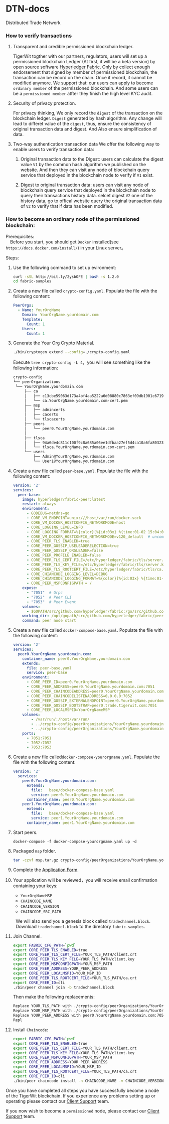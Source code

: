 # DTN-docs
Distributed Trade Network

### How to verify transactions

1. Transparent and credible permissioned blockchain ledger.

    TigerWit togther with our partners, regulators, users will set up a permissioned blockchain Ledger (At first, it will be a beta version) by open source software [Hyperledger Fabric](https://github.com/hyperledger/fabric). Only by collect  enough endorsement that signed by member of  permissioned blockchain, the transaction can be record on the chain. Once it record, it cannot be modified anymore. We support that: our users can apply to become `ordinary member` of the  permissioned blockchain. And some users can be a `permissioned member` atfter they finish the high level KYC audit.


2. Security of privacy protection.

    For privacy thinking, We only record the `digest` of the transaction on the blockchain ledger.  `Digest` generated by hash algorithm. Any change will lead to differet value of the `digest`, thus,  ensure the consistency of original transaction data and digest. And Also ensure simplification of data.

3. Two-way authentication transaction data
  We offer the following way to enable users to verify transaction data:

    1. Original transaction data to the Digest: users can calculate the digest value `V1` by the common hash algorithm we published on the website.  And then they can visit any node of blockchain query service that deployed in the blockchain node to verify if `V1` exist. 


      2. Digest to original transaction data: users can visit any node of blockchain query service that deployed in the blockchain node to query their transactions history data. selcet digest `V2` one of the history data, go to offical website query  the  original transaction data of `V2` to verify that if data has been modified.



### How to become an ordinary node of the permissioned blockchain:

Prerequisites:   
  &emsp;Before you start, you should get `Docker` installed(see `https://docs.docker.com/install/`) in your Linux server。

Steps: 

1. Use the following command to set up evironment:

      ```bash
      curl -sSL http://bit.ly/2ysbOFE | bash -s 1.2.0
      cd fabric-samples
      ```

2. Create a new file called `crypto-config.yaml`. Populate the file with the following content:

      ```yaml
      PeerOrgs:
        - Name: YourOrgName
          Domain: YourOrgName.yourdomain.com
          Template:
            Count: 1  
          Users:
            Count: 1
      ```

3. Generate the Your Org Crypto Material.

      ```bash
      ./bin/cryptogen extend --config=./crypto-config.yaml 
      ```

      Execute `tree crypto-config -L 4`，you will see something like the following information: 

      ```bash
      crypto-config
      └── peerOrganizations
       └── YourOrgName.yourdomain.com
           ├── ca
           │   ├── c13cbe59063d173a4bf4aa5222a6d08880c7863ef09db1901c671936481dd1be_sk
           │   └── ca.YourOrgName.yourdomain.com-cert.pem
           ├── msp
           │   ├── admincerts
           │   ├── cacerts
           │   └── tlscacerts
           ├── peers
           │   └── peer0.YourOrgName.yourdomain.com
           │   
           ├── tlsca
           │   ├── 94a6de4c811c100f9c8a685a06ee1dfbaa27ef5d4ca10a6fa8032342b0155426_sk
           │   └── tlsca.YourOrgName.yourdomain.com-cert.pem
           └── users
               ├── Admin@YourOrgName.yourdomain.com
               └── User1@YourOrgName.yourdomain.com
      ```

4. Create a new file called `peer-base.yaml`. Populate the file with the following content:

      ```yaml
      version: '2'
      services:
        peer-base:
          image: hyperledger/fabric-peer:latest
          restart: always
          environment:
            - GODEBUG=netdns=go
            - CORE_VM_ENDPOINT=unix:///host/var/run/docker.sock
            - CORE_VM_DOCKER_HOSTCONFIG_NETWORKMODE=host
            - CORE_LOGGING_LEVEL=INFO
            - CORE_LOGGING_FORMAT=%{color}[%{id:03x} %{time:01-02 15:04:05.00 MST}] [%{longpkg}] %{callpath} -> %{level:.4s}%{color:reset} %{message}
            - CORE_VM_DOCKER_HOSTCONFIG_NETWORKMODE=v120_default  # uncomment this to use specific network
            - CORE_PEER_TLS_ENABLED=true
            - CORE_PEER_GOSSIP_USELEADERELECTION=true
            - CORE_PEER_GOSSIP_ORGLEADER=false
            - CORE_PEER_PROFILE_ENABLED=false
            - CORE_PEER_TLS_CERT_FILE=/etc/hyperledger/fabric/tls/server.crt
            - CORE_PEER_TLS_KEY_FILE=/etc/hyperledger/fabric/tls/server.key
            - CORE_PEER_TLS_ROOTCERT_FILE=/etc/hyperledger/fabric/tls/ca.crt
            - CORE_CHIANCODE_LOGGING_LEVEL=DEBUG
            - CORE_CHIANCODE_LOGGING_FORMAT=%{color}[%{id:03x} %{time:01-02 15:04:05.00 MST}] [%{longpkg}] %{callpath} -> %{level:.4s}%{color:reset} %{message}
            - CORE_PEER_MSPCONFIGPATH = /
          expose:
            - "7051"  # Grpc
            - "7052"  # Peer CLI
            - "7053"  # Peer Event
          volumes:
            - $GOPATH/src/github.com/hyperledger/fabric:/go/src/github.com/hyperledger/fabric
          working_dir: /opt/gopath/src/github.com/hyperledger/fabric/peer
          command: peer node start     
      ```

5. Create a new file called `docker-compose-base.yaml`. Populate the file with the following content:

      ```yaml
      version: '2'
      services:
        peer0.YourOrgName.yourdomain.com:
          container_name: peer0.YourOrgName.yourdomain.com
          extends:
            file: peer-base.yaml
            service: peer-base
          environment:
            - CORE_PEER_ID=peer0.YourOrgName.yourdomain.com
            - CORE_PEER_ADDRESS=peer0.YourOrgName.yourdomain.com:7051
            - CORE_PEER_CHAINCODEADDRESS=peer0.YourOrgName.yourdomain.com:7052
            - CORE_PEER_CHAINCODELISTENADDRESS=0.0.0.0:7052
            - CORE_PEER_GOSSIP_EXTERNALENDPOINT=peer0.YourOrgName.yourdomain.com:7051
            - CORE_PEER_GOSSIP_BOOTSTRAP=peer0.trade.tigerwit.com:7051
            - CORE_PEER_LOCALMSPID=YourOrgNameMSP
          volumes:
              - /var/run/:/host/var/run/
              - ../crypto-config/peerOrganizations/YourOrgName.yourdomain.com/peers/peer0.YourOrgName.yourdomain.com/msp:/etc/hyperledger/fabric/msp
              - ../crypto-config/peerOrganizations/YourOrgName.yourdomain.com/peers/peer0.YourOrgName.yourdomain.com/tls:/etc/hyperledger/fabric/tls
          ports:
            - 7051:7051
            - 7052:7052
            - 7053:7053
      ```

6. Create a new file called`docker-compose-yourorgname.yaml`. Populate  the file with the following content:

     ```yaml
     version: '2'
       services:
         peer0.YourOrgName.yourdomain.com:
           extends:
             file:   base/docker-compose-base.yaml
             service: peer0.YourOrgName.yourdomain.com
           container_name: peer0.YourOrgName.yourdomain.com
         peer1.YourOrgName.yourdomain.com:
           extends:
             file:   base/docker-compose-base.yaml
             service: peer1.YourOrgName.yourdomain.com
           container_name: peer1.YourOrgName.yourdomain.com  
     ```

7. Start peers.

     ```
     docker-compose -f docker-compose-yourorgname.yaml up -d
     ```

8. Packaged `msp` folder.

     ```bash
     tar -czvf msp.tar.gz crypto-config/peerOrganizations/YourOrgName.yourdomain.com/msp
     ```

9. Complete the <a href="https://docs.google.com/forms/d/e/1FAIpQLSfEKn9Nd-KNC58xSykppZYxtdc_0qwIGjP9KhHZ0-5on3bsxQ/viewform?usp=sf_link" target="blank">Application Form</a>.

10. Your application will be reviewed，you will receive email confirmation containing your keys:

    - `YourOrgNameMSP` 
    - `CHAINCODE_NAME` 
    - `CHAINCODE_VERSION` 
    - `CHAINCODE_SRC_PATH`  

  &emsp;&emsp; We will also  send you a genesis block called  `tradechannel.block`.  
  &emsp;&emsp; Download `tradechannel.block` to the directory `fabric-samples`.  

11. Join Channel.

     ```bash
     export FABRIC_CFG_PATH=`pwd`
     export CORE_PEER_TLS_ENABLED=true
     export CORE_PEER_TLS_CERT_FILE=YOUR_TLS_PATH/client.crt
     export CORE_PEER_TLS_KEY_FILE=YOUR_TLS_PATH/client.key
     export CORE_PEER_MSPCONFIGPATH=YOUR_MSP_PATH
     export CORE_PEER_ADDRESS=YOUR_PEER_ADDRESS
     export CORE_PEER_LOCALMSPID=YOUR_MSP_ID
     export CORE_PEER_TLS_ROOTCERT_FILE=YOUR_TLS_PATH/ca.crt
     export CORE_PEER_ID=cli
     ./bin/peer channel join -b tradechannel.block
     ```

      Then make the following replacements:

      ```  bash
      Replace YOUR_TLS_PATH with ./crypto-config/peerOrganizations/YourOrgName.yourdomain.com/users/Admin@YourOrgName.yourdomain.com/tls  
      Replace YOUR_MSP_PATH with ./crypto-config/peerOrganizations/YourOrgName.yourdomain.com/users/Admin@YourOrgName.yourdomain.com/msp   
      Replace YOUR_PEER_ADDRESS with peer0.YourOrgName.yourdomain.com:7051  
      Repl
      ```

12. Install  `Chaincode`:
      ```bash
      export FABRIC_CFG_PATH=`pwd`
      export CORE_PEER_TLS_ENABLED=true
      export CORE_PEER_TLS_CERT_FILE=YOUR_TLS_PATH/client.crt
      export CORE_PEER_TLS_KEY_FILE=YOUR_TLS_PATH/client.key
      export CORE_PEER_MSPCONFIGPATH=YOUR_MSP_PATH
      export CORE_PEER_ADDRESS=YOUR_PEER_ADDRESS
      export CORE_PEER_LOCALMSPID=YOUR_MSP_ID
      export CORE_PEER_TLS_ROOTCERT_FILE=YOUR_TLS_PATH/ca.crt
      export CORE_PEER_ID=cli
      ./bin/peer chaincode install -n CHAINCODE_NAME -v CHAINCODE_VERSION -p CHAINCODE_SRC_PATH
      ```

Once you have completed all steps you have successfully become a node of the TigerWit blockchain. If you experience any problems setting up or operating please contact our [Client Support](mailto:support@tigerwit.com) team.

If you now wish to become a `permissioned` node, please contact our [Client Support](mailto:support@tigerwit.com) team.
